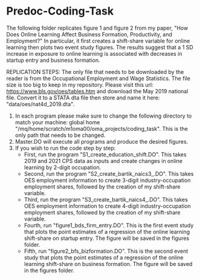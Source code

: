 # Predoc-Coding-Task
The following folder replicates figure 1 and figure 2 from my paper, "How Does Online Learning Affect Business Formation, Productivity, and Employment?" In particular, it first creates a shift-share variable for online learning then plots two event study figures. The results suggest that a 1 SD increase in exposure to online learning is associated with decreases in startup entry and business formation. 

REPLICATION STEPS: The only file that needs to be downloaded by the reader is from the Occupational Employment and Wage Statistics. The file size is too big to keep in my repository. Please visit this url: https://www.bls.gov/oes/tables.htm and download the May 2019 national file. Convert it to a STATA dta file then store and name it here: "data/oes/nat4d_2019.dta". 

1) In each program please make sure to change the following directory to match your machine: global home "/mq/home/scratch/m1oma00/oma_projects/coding_task". This is the only path that needs to be changed.
2) Master.DO will execute all programs and produce the desired figures.
3) If you wish to run the code step by step:
   - First, run the program "S1_create_education_shift.DO". This takes 2019 and 2021 CPS data as inputs and create changes in online learning by 2-digit occupation.
   - Second, run the program "S2_create_bartik_naics3_.DO". This takes OES employment information to create 3-digit industry-occupation employment shares, followed by the creation of my shift-share variable.
   - Third, run the program "S3_create_bartik_naics4_.DO". This takes OES employment information to create 4-digit industry-occupation employment shares, followed by the creation of my shift-share variable.
   - Fourth, run "figure1_bds_firm_entry.DO". This is the first event study that plots the point estimates of a regression of the online learning shift-share on startup entry. The figure will be saved in the figures folder. 
   - Fifth, run "figure2_bfs_bizformation.DO". This is the second event study that plots the point estimates of a regression of the online learning shift-share on business formation. The figure will be saved in the figures folder. 
